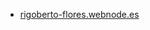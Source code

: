 * [rigoberto-flores.webnode.es](https://rigoberto-flores.webnode.es/news/diccionario-tecnico-de-ingles-a-espanol-caterpillar/)
